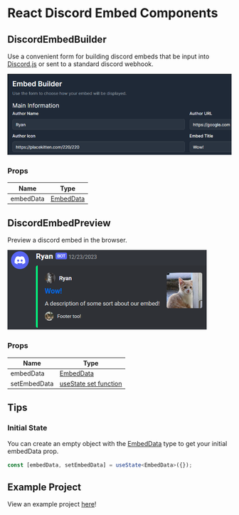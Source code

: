 # React Discord Embed Components

## DiscordEmbedBuilder

Use a convenient form for building discord embeds that be input into [Discord.js](https://github.com/discordjs) or sent to a standard discord webhook.

![DiscordEmbedPreview](./readme/preview0.png)

### Props

| Name          | Type                                                                                         |
| ------------- | ---------------------------------------------------------------------------------------------|
| embedData     | [EmbedData](https://github.com/kennyLdev/discord-embed-components/blob/main/src/index.tsx#L1)|

## DiscordEmbedPreview

Preview a discord embed in the browser.

![DiscordEmbedPreview](./readme/preview1.png)


### Props

| Name          | Type                                                                                         |
| ------------- | ---------------------------------------------------------------------------------------------|
| embedData     | [EmbedData](https://github.com/kennyLdev/discord-embed-components/blob/main/src/index.tsx#L1)|
| setEmbedData  | [useState set function](https://react.dev/reference/react/useState#setstate)                 |

## Tips

### Initial State

You can create an empty object with the [EmbedData](https://github.com/kennyLdev/discord-embed-components/blob/main/src/index.tsx#L1) type to get your initial embedData prop.

```ts
const [embedData, setEmbedData] = useState<EmbedData>({});
```

## Example Project

View an example project [here](https://kennyldev.github.io/discord-embed-components/)!

